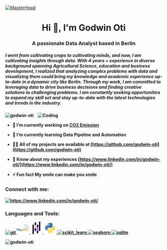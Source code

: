 
[![MasterHead](https://miro.medium.com/v2/resize:fit:1400/1*g__jiesLRIfCRefVG69Pfw.gif)](https://rishavchanda.io)
<h1 align="center">Hi 👋, I'm Godwin Oti</h1>
<h3 align="center">A passionate Data Analyst based in Berlin</h3>
<h5 align="left">I went from cultivating crops to cultivating minds, and now, I am cultivating insights through data. 
With 4 years + experience in diverse background spanning Agricultural Science, education and business development, I realized that analyzing complex problems with data and visualizing them could bring my knowledge and academic experience up-to-date in a dynamic city like Berlin.<b>
Through my work, I am committed to leveraging data to drive business decisions and finding creative solutions to challenging problems. I am constantly seeking opportunities to expand my skill set and stay up-to-date with the latest technologies and trends in the industry.</h5>

<img align="right" alt="Coding" width="400" src="https://tse3.mm.bing.net/th?id=OIP.U9KCxb_HkEp-_NzwpZRl2QHaEw&pid=Api&P=0&h=180">


<p align="left"> <img src="https://komarev.com/ghpvc/?username=godwin-oti&label=Profile%20views&color=0e75b6&style=flat" alt="godwin-oti" /> </p>



- 🔭 I’m currently working on [CO2 Emission](https://github.com/Godwin-Oti/CO2-Emission-Analysis)

- 🌱 I’m currently learning **Data Pipeline and Automation**

- 👨‍💻 All of my projects are available at [https://github.com/godwin-oti](https://github.com/godwin-oti)

- 📄 Know about my experiences [https://www.linkedin.com/in/godwin-oti/](https://www.linkedin.com/in/godwin-oti/)

- ⚡ Fun fact **My smile can make you smile**

<h3 align="left">Connect with me:</h3>
<p align="left">
<a href="https://linkedin.com/in/https://www.linkedin.com/in/godwin-oti/" target="blank"><img align="center" src="https://raw.githubusercontent.com/rahuldkjain/github-profile-readme-generator/master/src/images/icons/Social/linked-in-alt.svg" alt="https://www.linkedin.com/in/godwin-oti/" height="30" width="40" /></a>
</p>

<h3 align="left">Languages and Tools:</h3>
<p align="left"> <a href="https://git-scm.com/" target="_blank" rel="noreferrer"> <img src="https://www.vectorlogo.zone/logos/git-scm/git-scm-icon.svg" alt="git" width="40" height="40"/> </a> <a href="https://www.mysql.com/" target="_blank" rel="noreferrer"> <img src="https://raw.githubusercontent.com/devicons/devicon/master/icons/mysql/mysql-original-wordmark.svg" alt="mysql" width="40" height="40"/> </a> <a href="https://pandas.pydata.org/" target="_blank" rel="noreferrer"> <img src="https://raw.githubusercontent.com/devicons/devicon/2ae2a900d2f041da66e950e4d48052658d850630/icons/pandas/pandas-original.svg" alt="pandas" width="40" height="40"/> </a> <a href="https://www.python.org" target="_blank" rel="noreferrer"> <img src="https://raw.githubusercontent.com/devicons/devicon/master/icons/python/python-original.svg" alt="python" width="40" height="40"/> </a> <a href="https://scikit-learn.org/" target="_blank" rel="noreferrer"> <img src="https://upload.wikimedia.org/wikipedia/commons/0/05/Scikit_learn_logo_small.svg" alt="scikit_learn" width="40" height="40"/> </a> <a href="https://seaborn.pydata.org/" target="_blank" rel="noreferrer"> <img src="https://seaborn.pydata.org/_images/logo-mark-lightbg.svg" alt="seaborn" width="40" height="40"/> </a> <a href="https://www.sqlite.org/" target="_blank" rel="noreferrer"> <img src="https://www.vectorlogo.zone/logos/sqlite/sqlite-icon.svg" alt="sqlite" width="40" height="40"/> </a> </p>

<p><img align="left" src="https://github-readme-stats.vercel.app/api/top-langs?username=godwin-oti&show_icons=true&locale=en&layout=compact" alt="godwin-oti" /></p>





